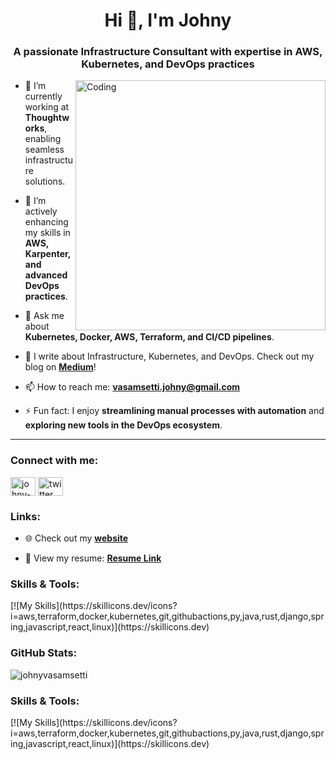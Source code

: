 <h1 align="center">Hi 👋, I'm Johny</h1>
<h3 align="center">A passionate Infrastructure Consultant with expertise in AWS, Kubernetes, and DevOps practices</h3>
<img align="right" alt="Coding" width="400" src="https://cdn.dribbble.com/users/1162077/screenshots/3848914/programmer.gif"></img>

- 🔭 I’m currently working at **Thoughtworks**, enabling seamless infrastructure solutions.

- 🌱 I’m actively enhancing my skills in **AWS, Karpenter, and advanced DevOps practices**.

- 💬 Ask me about **Kubernetes, Docker, AWS, Terraform, and CI/CD pipelines**.

- 📝 I write about Infrastructure, Kubernetes, and DevOps. Check out my blog on **[Medium](https://medium.com/@0xjohny)**!

- 📫 How to reach me: **vasamsetti.johny@gmail.com**

- ⚡ Fun fact: I enjoy **streamlining manual processes with automation** and **exploring new tools in the DevOps ecosystem**.

---

<h3 align="left">Connect with me:</h3>
<p align="left">
  <a href="https://linkedin.com/in/johny-vasamsettti" target="blank"><img align="center" src="https://raw.githubusercontent.com/rahuldkjain/github-profile-readme-generator/master/src/images/icons/Social/linked-in-alt.svg" alt="johny-vasamsettti" height="30" width="40" /></a>
  <a href="https://x.com/0xJ0hny" target="blank"><img align="center" src="https://www.vectorlogo.zone/logos/twitter/twitter-icon.svg" alt="twitter" height="30" width="40" /></a>
</p>

<h3 align="left">Links:</h3>

- 🌐 Check out my **[website](https://johnyvasamsetti.github.io/)**

- 📄 View my resume: **[Resume Link](https://drive.google.com/file/d/1xw25odHfARS6RA9SGUxdvvHvOTUQQBCN/view?usp=sharing)**

<h3 align="left">Skills & Tools:</h3>
[![My Skills](https://skillicons.dev/icons?i=aws,terraform,docker,kubernetes,git,githubactions,py,java,rust,django,spring,javascript,react,linux)](https://skillicons.dev)


<h3 align="left">GitHub Stats:</h3>
<p>
  <img align="center" src="https://github-readme-stats.vercel.app/api/top-langs?username=johnyvasamsetti&show_icons=true&locale=en&layout=compact" alt="johnyvasamsetti" />
</p>

<h3 align="left">Skills & Tools:</h3>
[![My Skills](https://skillicons.dev/icons?i=aws,terraform,docker,kubernetes,git,githubactions,py,java,rust,django,spring,javascript,react,linux)](https://skillicons.dev)
